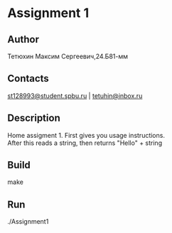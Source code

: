 # Assignment 1
## Author
Тетюхин Максим Сергеевич,24.Б81-мм
## Contacts
st128993@student.spbu.ru | tetuhin@inbox.ru
## Description
Home assigment 1. First gives you usage instructions.\
After this reads a string, then returns "Hello" + string
## Build
make
## Run
./Assignment1

